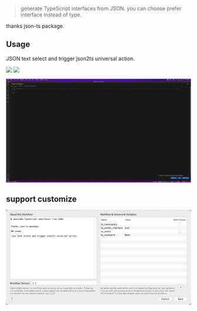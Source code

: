 > generate TypeScript interfaces from JSON. you can choose prefer interface instead of type.


thanks json-ts package.

## Usage

JSON text select and trigger json2ts universal action.



![](https://img.shields.io/badge/version-v1.3-green?style=for-the-badge)
[![](https://img.shields.io/badge/download-click-blue?style=for-the-badge)](https://github.com/alanhe421/alfred-workflows/raw/master/json2Ts/Json2TS.alfredworkflow)




<!-- more -->

![](screenshots/screenshot.gif)

## support customize

![](screenshots/screenshot.png)

